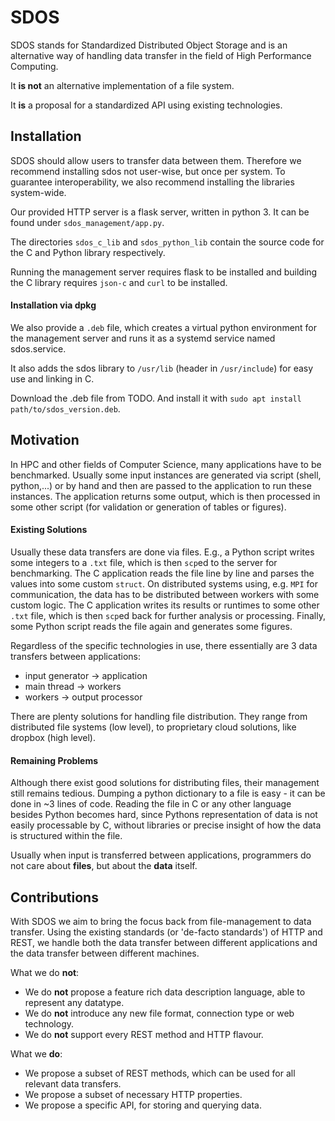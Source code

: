 # SDOS
SDOS stands for Standardized Distributed Object Storage and is an alternative way of handling data transfer in the field of High Performance Computing.

It **is not** an alternative implementation of a file system.

It **is** a proposal for a standardized API using existing technologies.

## Installation

SDOS should allow users to transfer data between them.
Therefore we recommend installing sdos not user-wise, but once per system.
To guarantee interoperability, we also recommend installing the libraries system-wide.

Our provided HTTP server is a flask server, written in python 3. It can be found under `sdos_management/app.py`.

The directories `sdos_c_lib` and `sdos_python_lib` contain the source code for the C and Python library respectively. 

Running the management server requires flask to be installed and building the C library requires `json-c` and `curl` to be installed.

#### Installation via dpkg

We also provide a `.deb` file, which creates a virtual python environment for the management server and runs it as a systemd service named sdos.service.

It also adds the sdos library to `/usr/lib` (header in `/usr/include`) for easy use and linking in C.

Download the .deb file from TODO. And install it with
`sudo apt install path/to/sdos_version.deb`.

## Motivation
In HPC and other fields of Computer Science, many applications have to be benchmarked.
Usually some input instances are generated via script (shell, python,...) or by hand  and then are passed to the application to run these instances.
The application returns some output, which is then processed in some other script (for validation or generation of tables or figures).

#### Existing Solutions
Usually these data transfers are done via files. E.g., a Python script writes some integers to a `.txt` file, which is then `scp`ed to the server for benchmarking.
The C application reads the file line by line and parses the values into some custom `struct`.
On distributed systems using, e.g. `MPI` for communication, the data has to be distributed between workers with some custom logic.
The C application writes its results or runtimes to some other `.txt` file, which is then `scp`ed back for further analysis or processing.
Finally, some Python script reads the file again and generates some figures.

Regardless of the specific technologies in use, there essentially are 3 data transfers between applications:
 * input generator -> application
 * main thread -> workers
 * workers -> output processor

There are plenty solutions for handling file distribution.
They range from distributed file systems (low level), to proprietary cloud solutions, like dropbox (high level).

#### Remaining Problems
Although there exist good solutions for distributing files, their management still remains tedious.
Dumping a python dictionary to a file is easy - it can be done in ~3 lines of code.
Reading the file in C or any other language besides Python becomes hard, since Pythons representation of data is not easily processable by C, without libraries or precise insight of how the data is structured within the file.

Usually when input is transferred between applications, programmers do not care about **files**, but about the **data** itself.

## Contributions

With SDOS we aim to bring the focus back from file-management to data transfer.
Using the existing standards (or 'de-facto standards') of HTTP and REST, we handle both the data transfer between different applications and the data transfer between different machines.

What we do **not**:
* We do **not** propose a feature rich data description language, able to represent any datatype.
* We do **not** introduce any new file format, connection type or web technology.
* We do **not** support every REST method and HTTP flavour.

What we **do**:
* We propose a subset of REST methods, which can be used for all relevant data transfers.
* We propose a subset of necessary HTTP properties.
* We propose a specific API, for storing and querying data.